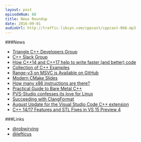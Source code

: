 ```yaml
---
layout: post
episodeNum: 68
title: News Roundup
date: 2016-09-01
audioUrl: http://traffic.libsyn.com/cppcast/cppcast-068.mp3
---
```


###News

 - [Triangle C++ Developers Group](https://www.meetup.com/Triangle-C-Developers-Group/)
 - [C++ Slack Group](http://cpplang.diegostamigni.com/)
 - [How C++14 and C++17 help to write faster (and better) code](https://kfrlib.com/blog/how-c14-and-c17-help-to-write-faster-and-better-code-real-world-examples/)
 - [Collection of C++ Examples](http://www.cppexamples.com/)
 - [Range-v3 on MSVC is Available on GitHub](https://blogs.msdn.microsoft.com/vcblog/2016/08/23/range-v3-on-msvc-is-available-on-github/)
 - [Modern CMake Slides](http://thetoeb.de/2016/08/30/modern-cmake-presentation/)
 - [How many x86 instructions are there?](https://fgiesen.wordpress.com/2016/08/25/how-many-x86-instructions-are-there/)
 - [Practical Guide to Bare Metal C++](https://arobenko.gitbooks.io/bare_metal_cpp/content/)
 - [PVS-Studio confesses its love for Linux](http://www.viva64.com/en/b/0415/)
 - [Succeeding with ClangFormat](https://engineering.mongodb.com/post/succeeding-with-clangformat-part-1-pitfalls-and-planning/)
 - [August Update for the Visual Studio Code C++ extension](https://blogs.msdn.microsoft.com/vcblog/2016/08/29/august-update-for-the-visual-studio-code-cc-extension/)
 - [C++ 14/17 Features and STL Fixes in VS 15 Preview 4](https://blogs.msdn.microsoft.com/vcblog/2016/08/24/c1417-features-and-stl-fixes-in-vs-15-preview-4/)
 
###Links

 - [@robwirving](https://twitter.com/robwirving)
 - [@lefticus](https://twitter.com/lefticus)